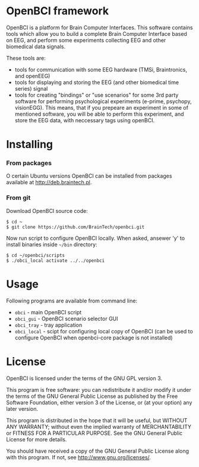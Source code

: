 # OpenBCI framework

OpenBCI is a platform for Brain Computer Interfaces. This software contains tools which allow you to build a complete Brain Computer Interface based on EEG, and perform some experiments collecting EEG and other biomedical data signals.

These tools are:

 * tools for communication with some EEG hardware (TMSi, Braintronics, and openEEG)
 * tools for displaying and storing the EEG (and other biomedical time series) signal
 * tools for creating "bindings" or "use scenarios" for some 3rd party software for performing psychological experiments (e-prime, psychopy, visionEGG). This means, that if you prepeare an experiment in some of mentioned software, you will be able to perform this experiment, and store the EEG data, with neccessary tags using openBCI.

# Installing

### From packages

O certain Ubuntu versions OpenBCI can be installed from packages available at http://deb.braintech.pl.

### From git

Download OpenBCI source code:

```
$ cd ~
$ git clone https://github.com/BrainTech/openbci.git
```

Now run script to configure OpenBCI locally. When asked, ansewer 'y' to install binaries inside <code>~/bin</code> directory:

```
$ cd ~/openbci/scripts
$ ./obci_local activate ../../openbci
```

# Usage

Following programs are available from command line:
 * <code>obci</code> - main OpenBCI script
 * <code>obci_gui</code> - OpenBCI scenario selector GUI
 * <code>obci_tray</code> - tray application
 * <code>obci_local</code> - scipt for configuring local copy of OpenBCI (can be used to configure OpenBCI when openbci-core package is not installed)

# License

OpenBCI is licensed under the terms of the GNU GPL version 3.

This program is free software: you can redistribute it and/or modify
it under the terms of the GNU General Public License as published by
the Free Software Foundation, either version 3 of the License, or
(at your option) any later version.

This program is distributed in the hope that it will be useful,
but WITHOUT ANY WARRANTY; without even the implied warranty of
MERCHANTABILITY or FITNESS FOR A PARTICULAR PURPOSE.  See the
GNU General Public License for more details.

You should have received a copy of the GNU General Public License
along with this program.  If not, see <http://www.gnu.org/licenses/>.


